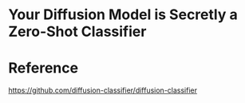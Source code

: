 # Your Diffusion Model is Secretly a Zero-Shot Classifier

# Reference
https://github.com/diffusion-classifier/diffusion-classifier
